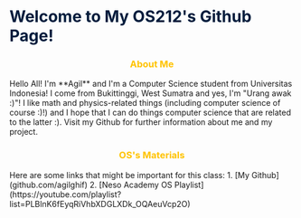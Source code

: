 <h1 style="color: #001D3D;"> Welcome to My OS212's Github Page! </h1>

<h3 style="color: #FFC300; text-align:center;"> About Me </h3>
Hello All! I'm **Agil** and I'm a Computer Science student from Universitas Indonesia! I come from Bukittinggi, West Sumatra and yes, I'm "Urang awak :)"! I like math and physics-related things (including computer science of course :)!) and I hope that I can do things computer science that are related to the latter :). Visit my Github for further information about me and my project.


<h3 style="color: #FFC300; text-align:center;"> OS's Materials </h3>
Here are some links that might be important for this class:
1. [My Github](github.com/agilghif)
2. [Neso Academy OS Playlist](https://youtube.com/playlist?list=PLBlnK6fEyqRiVhbXDGLXDk_OQAeuVcp2O)

